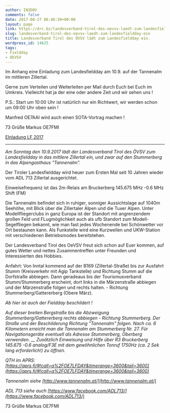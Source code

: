 ```yaml
---
author: IN3DOV
comments: false
date: 2017-08-27 06:46:50+00:00
layout: page
link: https://drc.bz/landesverband-tirol-des-oevsv-laedt-zum-landesfieldday-ein/
slug: landesverband-tirol-des-oevsv-laedt-zum-landesfieldday-ein
title: Landesverband Tirol des ÖVSV lädt zum Landesfieldday ein.
wordpress_id: 14625
tags:
- Fieldday
- OEVSV
---
```


Im Anhang eine Einladung zum Landesfieldday am 10.9. auf der Tannenalm im mittleren Zillertal.

Gerne zum Verteilen und Weiterleiten per Mail durch Euch bei Euch im Umkreis. Vielleicht hat ja der eine oder andere Zeit und wir sehen uns !

P.S.: Start um 10:00 Uhr ist natürlich nur ein Richtwert, wir werden schon um 09:00 Uhr oben sein !

Manfred OE7AAI wird auch einen SOTA-Vortrag machen !

73 Grüße Markus OE7FMI

[EInladung LF 2017](https://drc.bz/landesverband-tirol-des-oevsv-laedt-zum-landesfieldday-ein/einladung-lf-2017/)



* * *



_Am Sonntag den 10.9.2017 lädt der Landesverband Tirol des ÖVSV zum Landesfieldday in das mittlere Zillertal ein, und zwar auf den Stummerberg in das Alpengasthaus "Tannenalm"._

Der Tiroler Landesfieldday wird heuer zum Ersten Mal seit 10 Jahren wieder vom ADL 713 Zillertal ausgerichtet.

Einweisefrequenz ist das 2m-Relais am Bruckerberg 145.675 MHz -0.6 MHz Shift (FM)

Die Tannenalm befindet sich in ruhiger, sonniger Aussichtslage auf 1040m Seehöhe, mit Blick über die Zillertaler Alpen und die Tuxer Alpen. Unter Modellfliegerclubs in ganz Europa ist der Standort mit angrenzendem großen Feld und FLugmöglichkeit auch als ufb Standort zum Modell-Segelfliegen bekannt, wie man fast jedes Wochenende bei Schönwetter vor Ort bestaunen kann. Als Funkstelle wird eine Kurzwellen und UKW-Station mit verschiedenen Betriebsmodes bereitstehen.

Der Landesverband Tirol des OeVSV freut sich schon auf Euer kommen, auf gutes Wetter und nettes Zusammentreffen unter Freunden und Interessierten des Hobbies.

Anfahrt:
Von Inntal kommend auf der B169 (Zillertal-Straße) bis zur Ausfahrt Stumm (Kreisverkehr mit Agip Tankstelle) und Richtung Stumm auf die Dorfstraße abbiegen. Dann geradeaus bis der Tourismusverband Stumm/Stummerberg erscheint, dort links in die Märzenstraße abbiegen und der Märzenstraße folgen und rechts halten. - Richtung Stummerberg/Gattererberg (Obere März).

_Ab hier ist auch der Fieldday beschildert !_

_Auf dieser breiten Bergstraße bis die Abzweigung Stummerberg/Gattererberg rechts abbiegen - Richtung Stummerberg. Der Straße und der Beschilderung Richtung "Tannenalm" folgen. Nach ca. 6 Kilometern erreicht man die Tannenalm am Stummerberg Nr. 27. Für Navigationsgeräte eventuell als Adresse Stummerberg, Oberberg verwenden. __
Zusätzlich Einweisung und Hilfe über R3 Bruckerberg 145.675 -0.6 analog/F3E mit dem gewöhnlichen Tonruf 1750Hz (ca. 2 Sek lang erforderlich!) zu öffnen._

_QTH im APRS: [https://aprs.fi/#!call=a%2FOE7LFDAY&timerange=3600&tail=3600](https://aprs.fi/#!call=a%2FOE7LFDAY&timerange=3600&tail=3600)_

_Tannenalm siehe [http://www.tannenalm.at/](http://www.tannenalm.at/)_

_ADL 713 siehe auch [https://www.facebook.com/ADL713/](https://www.facebook.com/ADL713/)_



73 Grüße Markus OE7FMI
